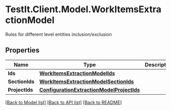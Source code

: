 # TestIt.Client.Model.WorkItemsExtractionModel
Rules for different level entities inclusion/exclusion

## Properties

Name | Type | Description | Notes
------------ | ------------- | ------------- | -------------
**Ids** | [**WorkItemsExtractionModelIds**](WorkItemsExtractionModelIds.md) |  | [optional] 
**SectionIds** | [**WorkItemsExtractionModelSectionIds**](WorkItemsExtractionModelSectionIds.md) |  | [optional] 
**ProjectIds** | [**ConfigurationExtractionModelProjectIds**](ConfigurationExtractionModelProjectIds.md) |  | [optional] 

[[Back to Model list]](../README.md#documentation-for-models) [[Back to API list]](../README.md#documentation-for-api-endpoints) [[Back to README]](../README.md)

